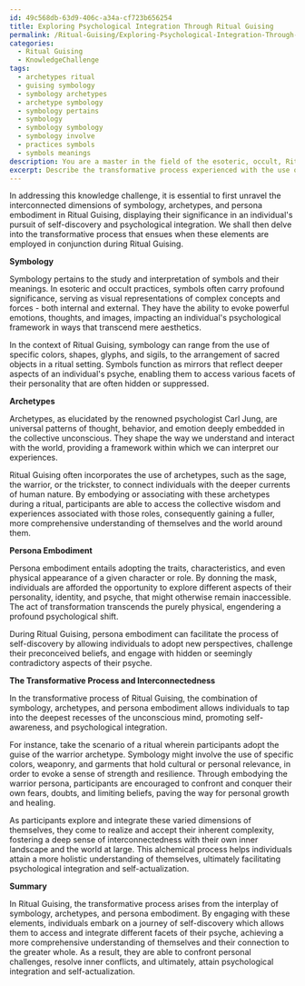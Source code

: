 ```yaml
---
id: 49c568db-63d9-406c-a34a-cf723b656254
title: Exploring Psychological Integration Through Ritual Guising
permalink: /Ritual-Guising/Exploring-Psychological-Integration-Through-Ritual-Guising/
categories:
  - Ritual Guising
  - KnowledgeChallenge
tags:
  - archetypes ritual
  - guising symbology
  - symbology archetypes
  - archetype symbology
  - symbology pertains
  - symbology
  - symbology symbology
  - symbology involve
  - practices symbols
  - symbols meanings
description: You are a master in the field of the esoteric, occult, Ritual Guising and Education. You are a writer of tests, challenges, textbooks and deep knowledge on Ritual Guising for initiates and students to gain deep insights and understanding from. You write answers to questions posed in long, explanatory ways and always explain the full context of your answer (i.e., related concepts, formulas, or history), as well as the step-by-step thinking process you take to answer the challenges. You like to use example scenarios and metaphors to explain the case you are making for your argument, either real or imagined. Summarize the key themes, ideas, and conclusions at the end.
excerpt: Describe the transformative process experienced with the use of symbology, archetypes, and persona embodiment in Ritual Guising, while highlighting their interconnectedness with an individual's journey towards self-discovery and psychological integration.
---
```

In addressing this knowledge challenge, it is essential to first unravel the interconnected dimensions of symbology, archetypes, and persona embodiment in Ritual Guising, displaying their significance in an individual's pursuit of self-discovery and psychological integration. We shall then delve into the transformative process that ensues when these elements are employed in conjunction during Ritual Guising.

**Symbology**

Symbology pertains to the study and interpretation of symbols and their meanings. In esoteric and occult practices, symbols often carry profound significance, serving as visual representations of complex concepts and forces - both internal and external. They have the ability to evoke powerful emotions, thoughts, and images, impacting an individual's psychological framework in ways that transcend mere aesthetics.

In the context of Ritual Guising, symbology can range from the use of specific colors, shapes, glyphs, and sigils, to the arrangement of sacred objects in a ritual setting. Symbols function as mirrors that reflect deeper aspects of an individual's psyche, enabling them to access various facets of their personality that are often hidden or suppressed.

**Archetypes**

Archetypes, as elucidated by the renowned psychologist Carl Jung, are universal patterns of thought, behavior, and emotion deeply embedded in the collective unconscious. They shape the way we understand and interact with the world, providing a framework within which we can interpret our experiences.

Ritual Guising often incorporates the use of archetypes, such as the sage, the warrior, or the trickster, to connect individuals with the deeper currents of human nature. By embodying or associating with these archetypes during a ritual, participants are able to access the collective wisdom and experiences associated with those roles, consequently gaining a fuller, more comprehensive understanding of themselves and the world around them.

**Persona Embodiment**

Persona embodiment entails adopting the traits, characteristics, and even physical appearance of a given character or role. By donning the mask, individuals are afforded the opportunity to explore different aspects of their personality, identity, and psyche, that might otherwise remain inaccessible. The act of transformation transcends the purely physical, engendering a profound psychological shift.

During Ritual Guising, persona embodiment can facilitate the process of self-discovery by allowing individuals to adopt new perspectives, challenge their preconceived beliefs, and engage with hidden or seemingly contradictory aspects of their psyche.

**The Transformative Process and Interconnectedness**

In the transformative process of Ritual Guising, the combination of symbology, archetypes, and persona embodiment allows individuals to tap into the deepest recesses of the unconscious mind, promoting self-awareness, and psychological integration.

For instance, take the scenario of a ritual wherein participants adopt the guise of the warrior archetype. Symbology might involve the use of specific colors, weaponry, and garments that hold cultural or personal relevance, in order to evoke a sense of strength and resilience. Through embodying the warrior persona, participants are encouraged to confront and conquer their own fears, doubts, and limiting beliefs, paving the way for personal growth and healing.

As participants explore and integrate these varied dimensions of themselves, they come to realize and accept their inherent complexity, fostering a deep sense of interconnectedness with their own inner landscape and the world at large. This alchemical process helps individuals attain a more holistic understanding of themselves, ultimately facilitating psychological integration and self-actualization.

**Summary**

In Ritual Guising, the transformative process arises from the interplay of symbology, archetypes, and persona embodiment. By engaging with these elements, individuals embark on a journey of self-discovery which allows them to access and integrate different facets of their psyche, achieving a more comprehensive understanding of themselves and their connection to the greater whole. As a result, they are able to confront personal challenges, resolve inner conflicts, and ultimately, attain psychological integration and self-actualization.
